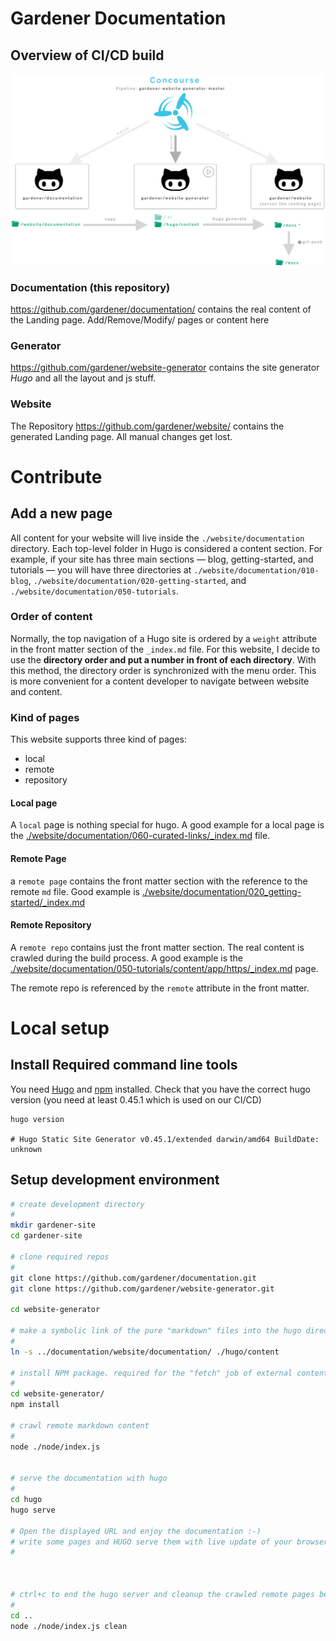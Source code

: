 # Gardener Documentation

## Overview of CI/CD build 

![image](images/overview.png)


### Documentation (this repository)
https://github.com/gardener/documentation/ contains the real content of the 
Landing page. Add/Remove/Modify/ pages or content here

### Generator
https://github.com/gardener/website-generator contains the site generator *Hugo*
and all the layout and js stuff.

### Website
The Repository https://github.com/gardener/website/ contains the generated
Landing page. All manual changes get lost.




# Contribute

## Add a new page

All content for your website will live inside the `./website/documentation` directory. Each top-level folder in Hugo is considered a 
content section. For example, if your site has three main sections — blog, getting-started, and tutorials — you will have 
three directories at `./website/documentation/010-blog`, `./website/documentation/020-getting-started`, and `./website/documentation/050-tutorials`.

### Order of content
Normally, the top navigation of a Hugo site is ordered by a `weight` attribute in the front matter section of the `_index.md`
file. For this website, I decide to use the **directory order and put a number in front of each directory**. With this
method, the directory order is synchronized with the menu order. This is more convenient for a content developer 
to navigate between website and content.


### Kind of pages
This website supports three kind of pages:

 - local
 - remote
 - repository
 
 
#### Local page
A `local` page is nothing special for hugo. A good example for a local page is 
the [./website/documentation/060-curated-links/_index.md](./website/documentation/060-curated-links/_index.md) file.



#### Remote Page
a `remote page` contains the front matter section with the reference to the remote `md` file.
Good example is [./website/documentation/020_getting-started/_index.md](./website/documentation/020_getting-started/_index.md)


#### Remote Repository
A `remote repo` contains just the front matter section. The real content is crawled during the build process.
A good example is the [./website/documentation/050-tutorials/content/app/https/_index.md](./website/documentation/050-tutorials/content/app/https/_index.md) page. 

The remote repo is referenced by the `remote` attribute in the front matter.


# Local setup 

## Install Required command line tools

You need [Hugo](https://github.com/gohugoio/hugo/releases) and [npm](https://www.npmjs.com/get-npm) installed.
Check that you have the correct hugo version (you need at least 0.45.1 which is used on our CI/CD)

```
hugo version

# Hugo Static Site Generator v0.45.1/extended darwin/amd64 BuildDate: unknown

```

## Setup development environment

```sh
# create development directory
#
mkdir gardener-site
cd gardener-site

# clone required repos
#
git clone https://github.com/gardener/documentation.git
git clone https://github.com/gardener/website-generator.git

cd website-generator

# make a symbolic link of the pure "markdown" files into the hugo directory structure
#
ln -s ../documentation/website/documentation/ ./hugo/content

# install NPM package. required for the "fetch" job of external content
#
cd website-generator/
npm install

# crawl remote markdown content 
#
node ./node/index.js 


# serve the documentation with hugo
#
cd hugo
hugo serve

# Open the displayed URL and enjoy the documentation :-)
# write some pages and HUGO serve them with live update of your browser
# 



# ctrl+c to end the hugo server and cleanup the crawled remote pages before you "git add" something
#
cd ..
node ./node/index.js clean

```
